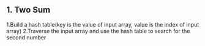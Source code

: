 ## 1. Two Sum

1.Build a hash table(key is the value of input array, value is the index of input array)
2.Traverse the input array and use the hash table to search for the second number



